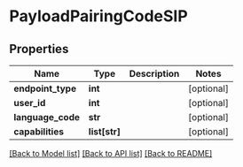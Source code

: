 # PayloadPairingCodeSIP

## Properties
Name | Type | Description | Notes
------------ | ------------- | ------------- | -------------
**endpoint_type** | **int** |  | [optional] 
**user_id** | **int** |  | [optional] 
**language_code** | **str** |  | [optional] 
**capabilities** | **list[str]** |  | [optional] 

[[Back to Model list]](../README.md#documentation-for-models) [[Back to API list]](../README.md#documentation-for-api-endpoints) [[Back to README]](../README.md)


